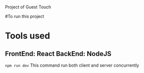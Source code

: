 Project of Guest Touch

#To run this project 

Tools used
===============
FrontEnd: React
BackEnd: NodeJS
-------------------
```npm run dev```
This command run both client and server concurrently